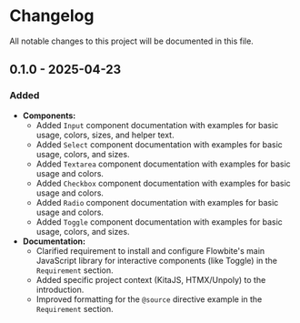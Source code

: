 # Changelog

All notable changes to this project will be documented in this file.

## 0.1.0 - 2025-04-23

### Added

* **Components:**
    * Added `Input` component documentation with examples for basic usage, colors, sizes, and helper text.
    * Added `Select` component documentation with examples for basic usage, colors, and sizes.
    * Added `Textarea` component documentation with examples for basic usage and colors.
    * Added `Checkbox` component documentation with examples for basic usage and colors.
    * Added `Radio` component documentation with examples for basic usage and colors.
    * Added `Toggle` component documentation with examples for basic usage, colors, and sizes.
* **Documentation:**
    * Clarified requirement to install and configure Flowbite's main JavaScript library for interactive components (like Toggle) in the `Requirement` section.
    * Added specific project context (KitaJS, HTMX/Unpoly) to the introduction.
    * Improved formatting for the `@source` directive example in the `Requirement` section.

